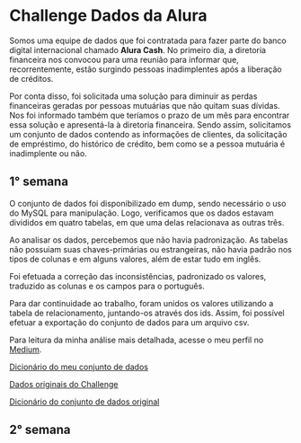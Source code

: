 # Challenge Dados da Alura

Somos uma equipe de dados que foi contratada para fazer parte do banco digital internacional chamado **Alura Cash**. No primeiro dia, a diretoria financeira nos convocou para uma reunião para informar que, recorrentemente, estão surgindo pessoas inadimplentes após a liberação de créditos.

Por conta disso, foi solicitada uma solução para diminuir as perdas financeiras geradas por pessoas mutuárias que não quitam suas dívidas. Nos foi informado também que teríamos o prazo de um mês para encontrar essa solução e apresentá-la à diretoria financeira. Sendo assim, solicitamos um conjunto de dados contendo as informações de clientes, da solicitação de empréstimo, do histórico de crédito, bem como se a pessoa mutuária é inadimplente ou não.

## 1° semana

O conjunto de dados foi disponibilizado em dump, sendo necessário o uso do MySQL para manipulação. Logo, verificamos que os dados estavam divididos em quatro tabelas, em que uma delas relacionava as outras três.

Ao analisar os dados, percebemos que não havia padronização. As tabelas não possuiam suas chaves-primárias ou estrangeiras, não havia padrão nos tipos de colunas e em alguns valores, além de estar tudo em inglês.

Foi efetuada a correção das inconsistências, padronizado os valores, traduzido as colunas e os campos para o português.

Para dar continuidade ao trabalho, foram unidos os valores utilizando a tabela de relacionamento, juntando-os através dos ids. Assim, foi possível efetuar a exportação do conjunto de dados para um arquivo csv.

Para leitura da minha análise mais detalhada, acesse o meu perfil no [Medium](https://medium.com/@evelynebomfim/challenge-dados-da-alura-1-semana-26d00116b729).

[Dicionário do meu conjunto de dados](https://github.com/EvelyneBomfim/Challenge_Data_Science/tree/main/Dados)


[Dados originais do Challenge](https://github.com/Mirlaa/Challenge-Data-Science-1ed)

[Dicionário do conjunto de dados original](https://github.com/Mirlaa/Challenge-Data-Science-1ed/tree/main/Dados)

## 2° semana
